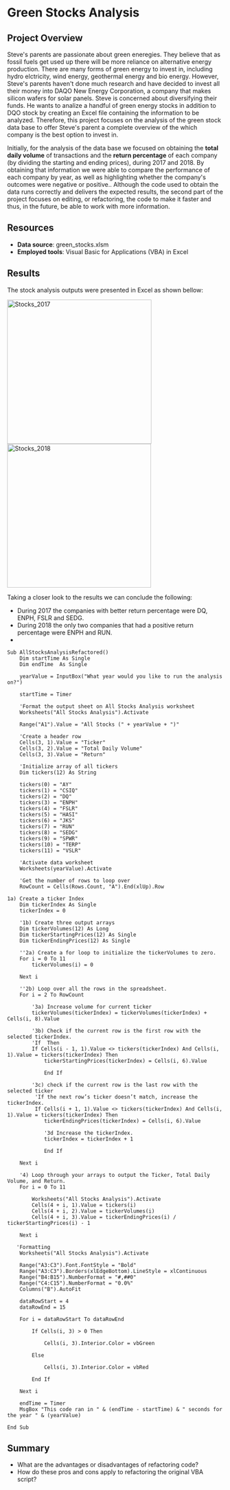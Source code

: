 # Green Stocks Analysis

## Project Overview

Steve's parents are passionate about green eneregies. They believe that as fossil fuels get used up there will be more reliance on alternative energy production. There are many forms of green energy to invest in, including hydro elctricity, wind energy, geothermal energy and bio energy. However, Steve's parents haven't done much research and have decided to invest all their money into DAQO New Energy Corporation, a company that makes silicon wafers for solar panels. Steve is concerned about diversifying their funds. He wants to analize a handful of green energy stocks in addition to DQO stock by creating an Excel file containing the information to be analyzed. Therefore, this project focuses on the analysis of the green stock data base to offer Steve's parent a complete overview of the which company is the best option to invest in. 

Initially, for the analysis of the data base we focused on obtaining the **total daily volume** of transactions and the **return percentage** of each company (by dividing the starting and ending prices), during 2017 and 2018. By obtaining that information we were able to compare the performance of each company by year, as well as highlighting whether the company's outcomes were negative or positive.. Although the code used to obtain the data runs correctly and delivers the expected results, the second part of the project focuses on editing, or refactoring, the code to make it faster and thus, in the future, be able to work with more information.

## Resources

* **Data source**: green_stocks.xlsm
* **Employed tools**: Visual Basic for Applications (VBA) in Excel

## Results 

The stock analysis outputs were presented in Excel as shown bellow: 

<img width="336" alt="Stocks_2017" src="https://user-images.githubusercontent.com/107893200/179088117-c878c59d-6bfa-4359-8a95-94d757447156.png">

<img width="335" alt="Stocks_2018" src="https://user-images.githubusercontent.com/107893200/179088136-9259466f-2d25-4919-a777-84488a93e18e.png">

Taking a closer look to the results we can conclude the following: 
- During 2017 the companies with better return percentage were DQ, ENPH, FSLR and SEDG.
- During 2018 the only two companies that had a positive return percentage were ENPH and RUN. 
- 







```
Sub AllStocksAnalysisRefactored()
    Dim startTime As Single
    Dim endTime  As Single

    yearValue = InputBox("What year would you like to run the analysis on?")

    startTime = Timer
    
    'Format the output sheet on All Stocks Analysis worksheet
    Worksheets("All Stocks Analysis").Activate
    
    Range("A1").Value = "All Stocks (" + yearValue + ")"
    
    'Create a header row
    Cells(3, 1).Value = "Ticker"
    Cells(3, 2).Value = "Total Daily Volume"
    Cells(3, 3).Value = "Return"

    'Initialize array of all tickers
    Dim tickers(12) As String
    
    tickers(0) = "AY"
    tickers(1) = "CSIQ"
    tickers(2) = "DQ"
    tickers(3) = "ENPH"
    tickers(4) = "FSLR"
    tickers(5) = "HASI"
    tickers(6) = "JKS"
    tickers(7) = "RUN"
    tickers(8) = "SEDG"
    tickers(9) = "SPWR"
    tickers(10) = "TERP"
    tickers(11) = "VSLR"
    
    'Activate data worksheet
    Worksheets(yearValue).Activate
    
    'Get the number of rows to loop over
    RowCount = Cells(Rows.Count, "A").End(xlUp).Row
  ```




```
1a) Create a ticker Index
    Dim tickerIndex As Single
    tickerIndex = 0
    
    '1b) Create three output arrays
    Dim tickerVolumes(12) As Long
    Dim tickerStartingPrices(12) As Single
    Dim tickerEndingPrices(12) As Single
    
    ''2a) Create a for loop to initialize the tickerVolumes to zero.
    For i = 0 To 11
        tickerVolumes(i) = 0
        
    Next i
        
    ''2b) Loop over all the rows in the spreadsheet.
    For i = 2 To RowCount
    
        '3a) Increase volume for current ticker
        tickerVolumes(tickerIndex) = tickerVolumes(tickerIndex) + Cells(i, 8).Value
        
        '3b) Check if the current row is the first row with the selected tickerIndex.
        'If  Then
        If Cells(i - 1, 1).Value <> tickers(tickerIndex) And Cells(i, 1).Value = tickers(tickerIndex) Then
            tickerStartingPrices(tickerIndex) = Cells(i, 6).Value
        
            End If
        
        '3c) check if the current row is the last row with the selected ticker
         'If the next row’s ticker doesn’t match, increase the tickerIndex.
         If Cells(i + 1, 1).Value <> tickers(tickerIndex) And Cells(i, 1).Value = tickers(tickerIndex) Then
            tickerEndingPrices(tickerIndex) = Cells(i, 6).Value
            
            '3d Increase the tickerIndex.
            tickerIndex = tickerIndex + 1
            
            End If
    
    Next i
    
    '4) Loop through your arrays to output the Ticker, Total Daily Volume, and Return.
    For i = 0 To 11
    
        Worksheets("All Stocks Analysis").Activate
        Cells(4 + i, 1).Value = tickers(i)
        Cells(4 + i, 2).Value = tickerVolumes(i)
        Cells(4 + i, 3).Value = tickerEndingPrices(i) / tickerStartingPrices(i) - 1
        
    Next i

```

```
   'Formatting
    Worksheets("All Stocks Analysis").Activate
    
    Range("A3:C3").Font.FontStyle = "Bold"
    Range("A3:C3").Borders(xlEdgeBottom).LineStyle = xlContinuous
    Range("B4:B15").NumberFormat = "#,##0"
    Range("C4:C15").NumberFormat = "0.0%"
    Columns("B").AutoFit

    dataRowStart = 4
    dataRowEnd = 15

    For i = dataRowStart To dataRowEnd
        
        If Cells(i, 3) > 0 Then
            
            Cells(i, 3).Interior.Color = vbGreen
            
        Else
        
            Cells(i, 3).Interior.Color = vbRed
            
        End If
        
    Next i
 
    endTime = Timer
    MsgBox "This code ran in " & (endTime - startTime) & " seconds for the year " & (yearValue)

End Sub
```


## Summary 

* What are the advantages or disadvantages of refactoring code?
* How do these pros and cons apply to refactoring the original VBA script?
